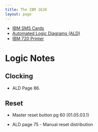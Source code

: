 ```yaml
---
title: The IBM 1620
layout: page
---
```


* [IBM SMS Cards](../IBM%20SMS%20Cards/)
* [Automated Logic Diagrams (ALD)](ald)
* [IBM 720 Printer](https://www.mcjones.org/halpern/22-6665-1_719-720-730-760_Apr56.pdf)

# Logic Notes

## Clocking

* ALD Page 86.

## Reset

* Master reset button pg 60 (01.05.03.1)

* ALD page 75 - Manual reset distribution


